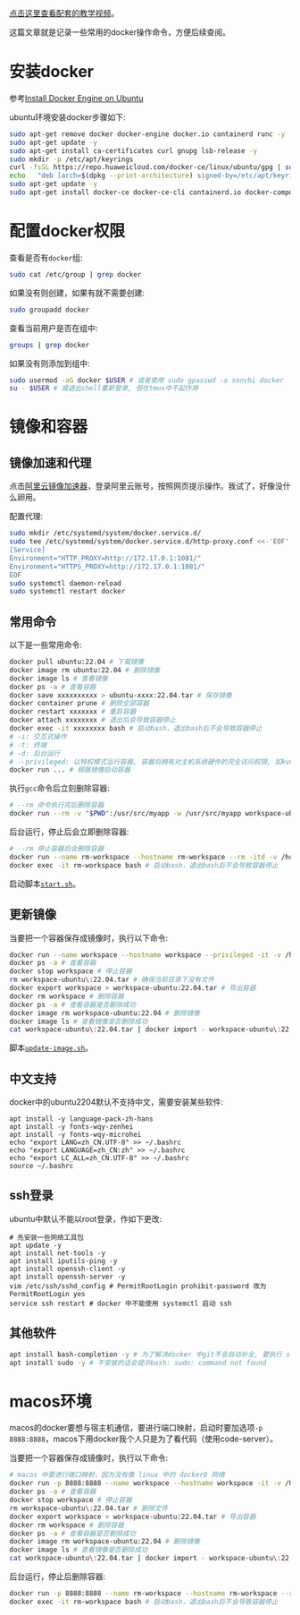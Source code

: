 [点击这里查看配套的教学视频](https://chenxiaosong.com/src/blog-web/video.html)。

这篇文章就是记录一些常用的docker操作命令，方便后续查阅。

# 安装docker

参考[Install Docker Engine on Ubuntu](https://docs.docker.com/engine/install/ubuntu/)

ubuntu环境安装docker步骤如下:
```sh
sudo apt-get remove docker docker-engine docker.io containerd runc -y
sudo apt-get update -y
sudo apt-get install ca-certificates curl gnupg lsb-release -y
sudo mkdir -p /etc/apt/keyrings
curl -fsSL https://repo.huaweicloud.com/docker-ce/linux/ubuntu/gpg | sudo gpg --dearmor -o /etc/apt/keyrings/docker.gpg
echo   "deb [arch=$(dpkg --print-architecture) signed-by=/etc/apt/keyrings/docker.gpg] https://repo.huaweicloud.com/docker-ce/linux/ubuntu $(lsb_release -cs) stable" | sudo tee /etc/apt/sources.list.d/docker.list > /dev/null
sudo apt-get update -y
sudo apt-get install docker-ce docker-ce-cli containerd.io docker-compose-plugin -y
```

# 配置docker权限

查看是否有`docker`组:
```sh
sudo cat /etc/group | grep docker
```

如果没有则创建，如果有就不需要创建:
```sh
sudo groupadd docker
```

查看当前用户是否在组中:
```sh
groups | grep docker
```

如果没有则添加到组中:
```sh
sudo usermod -aG docker $USER # 或者使用 sudo gpasswd -a sonvhi docker
su - $USER # 或退出shell重新登录, 但在tmux中不起作用
```

# 镜像和容器

## 镜像加速和代理

点击[阿里云镜像加速器](https://cr.console.aliyun.com/cn-hangzhou/instances/mirrors)，登录阿里云账号，按照网页提示操作。我试了，好像没什么卵用。

配置代理:
```sh
sudo mkdir /etc/systemd/system/docker.service.d/
sudo tee /etc/systemd/system/docker.service.d/http-proxy.conf <<-'EOF'
[Service]
Environment="HTTP_PROXY=http://172.17.0.1:1081/"
Environment="HTTPS_PROXY=http://172.17.0.1:1081/"
EOF
sudo systemctl daemon-reload
sudo systemctl restart docker
```

## 常用命令

以下是一些常用命令:
```sh
docker pull ubuntu:22.04 # 下载镜像
docker image rm ubuntu:22.04 # 删除镜像
docker image ls # 查看镜像
docker ps -a # 查看容器
docker save xxxxxxxxxx > ubuntu-xxxx:22.04.tar # 保存镜像
docker container prune # 删除全部容器
docker restart xxxxxxx # 重启容器
docker attach xxxxxxxx # 退出后会导致容器停止
docker exec -it xxxxxxxx bash # 启动bash，退出bash后不会导致容器停止
# -i: 交互式操作
# -t: 终端
# -d: 后台运行
# --privileged: 以特权模式运行容器, 容器将拥有对主机系统硬件的完全访问权限, 如kvm
docker run ... # 根据镜像启动容器
```

执行`gcc`命令后立刻删除容器:
```sh
# --rm 命令执行完后删除容器
docker run --rm -v "$PWD":/usr/src/myapp -w /usr/src/myapp workspace-ubuntu:22.04 /bin/gcc -v
```

后台运行，停止后会立即删除容器:
```sh
# --rm 停止容器后会删除容器
docker run --name rm-workspace --hostname rm-workspace --rm -itd -v /home/sonvhi/chenxiaosong:/home/sonvhi/chenxiaosong -w /home/sonvhi/chenxiaosong workspace-ubuntu:22.04 bash
docker exec -it rm-workspace bash # 启动bash，退出bash后不会导致容器停止
```

启动脚本[`start.sh`](https://gitee.com/chenxiaosonggitee/blog/blob/master/src/docker/start.sh)。

## 更新镜像

当要把一个容器保存成镜像时，执行以下命令:
```sh
docker run --name workspace --hostname workspace --privileged -it -v /home/sonvhi/chenxiaosong:/home/sonvhi/chenxiaosong -w /home/sonvhi/chenxiaosong workspace-ubuntu:22.04 bash # 前台运行，停止后不删除容器
docker ps -a # 查看容器
docker stop workspace # 停止容器
rm workspace-ubuntu\:22.04.tar # 确保当前目录下没有文件
docker export workspace > workspace-ubuntu:22.04.tar # 导出容器
docker rm workspace # 删除容器
docker ps -a # 查看容器是否删除成功
docker image rm workspace-ubuntu:22.04 # 删除镜像
docker image ls # 查看镜像是否删除成功
cat workspace-ubuntu\:22.04.tar | docker import - workspace-ubuntu\:22.04 # 导入镜像
```

脚本[`update-image.sh`](https://gitee.com/chenxiaosonggitee/blog/blob/master/src/docker/update-image.sh)。

## 中文支持

docker中的ubuntu2204默认不支持中文，需要安装某些软件:
```shell
apt install -y language-pack-zh-hans
apt install -y fonts-wqy-zenhei
apt install -y fonts-wqy-microhei
echo "export LANG=zh_CN.UTF-8" >> ~/.bashrc
echo "export LANGUAGE=zh_CN:zh" >> ~/.bashrc
echo "export LC_ALL=zh_CN.UTF-8" >> ~/.bashrc
source ~/.bashrc
```

## ssh登录

ubuntu中默认不能以root登录，作如下更改:
```shell
# 先安装一些网络工具包
apt update -y
apt install net-tools -y
apt install iputils-ping -y
apt install openssh-client -y
apt install openssh-server -y
vim /etc/ssh/sshd_config # PermitRootLogin prohibit-password 改为 PermitRootLogin yes
service ssh restart # docker 中不能使用 systemctl 启动 ssh
```

## 其他软件

```sh
apt install bash-completion -y # 为了解决docker 中git不会自动补全, 要执行 source /usr/share/bash-completion/completions/git（一般放到.bash_profile中）
apt install sudo -y # 不安装的话会提示bash: sudo: command not found
```

# macos环境

macos的docker要想与宿主机通信，要进行端口映射，启动时要加选项`-p 8888:8888`，macos下用docker我个人只是为了看代码（使用code-server）。

当要把一个容器保存成镜像时，执行以下命令:
```sh
# macos 中要进行端口映射，因为没有像 linux 中的 docker0 网络
docker run -p 8888:8888 --name workspace --hostname workspace -it -v /Users/sonvhi/chenxiaosong:/home/sonvhi/chenxiaosong -w /home/sonvhi/chenxiaosong workspace-ubuntu:22.04 bash # 前台运行
docker ps -a # 查看容器
docker stop workspace # 停止容器
rm workspace-ubuntu\:22.04.tar # 删除文件
docker export workspace > workspace-ubuntu:22.04.tar # 导出容器
docker rm workspace # 删除容器
docker ps -a # 查看容器是否删除成功
docker image rm workspace-ubuntu:22.04 # 删除镜像
docker image ls # 查看镜像是否删除成功
cat workspace-ubuntu\:22.04.tar | docker import - workspace-ubuntu\:22.04 # 导入镜像
```

后台运行，停止后删除容器:
```sh
docker run -p 8888:8888 --name rm-workspace --hostname rm-workspace --rm -itd -v /Users/sonvhi/chenxiaosong:/home/sonvhi/chenxiaosong -w /home/sonvhi/chenxiaosong workspace-ubuntu:22.04 bash # 后台运行
docker exec -it rm-workspace bash # 启动bash，退出bash后不会导致容器停止
```